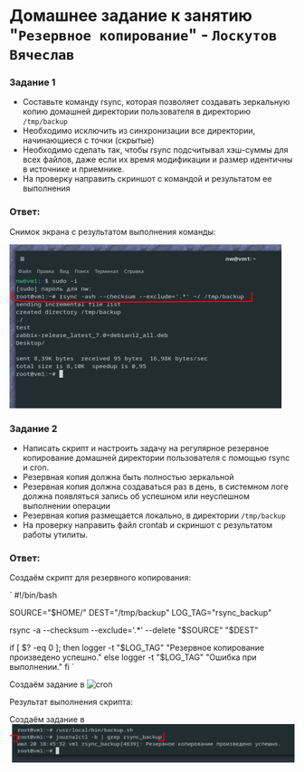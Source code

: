 # Домашнее задание к занятию "`Резервное копирование`" - `Лоскутов Вячеслав`

### Задание 1
- Составьте команду rsync, которая позволяет создавать зеркальную копию домашней директории пользователя в директорию `/tmp/backup`
- Необходимо исключить из синхронизации все директории, начинающиеся с точки (скрытые)
- Необходимо сделать так, чтобы rsync подсчитывал хэш-суммы для всех файлов, даже если их время модификации и размер идентичны в источнике и приемнике.
- На проверку направить скриншот с командой и результатом ее выполнения

### Ответ:
Снимок экрана с результатом выполнения команды:

![Команда rsync](https://github.com/NightWalkerZ488/backup-lockutovvv/blob/main/rsync.PNG)


### Задание 2
- Написать скрипт и настроить задачу на регулярное резервное копирование домашней директории пользователя с помощью rsync и cron.
- Резервная копия должна быть полностью зеркальной
- Резервная копия должна создаваться раз в день, в системном логе должна появляться запись об успешном или неуспешном выполнении операции
- Резервная копия размещается локально, в директории `/tmp/backup`
- На проверку направить файл crontab и скриншот с результатом работы утилиты.

### Ответ:
Создаём скрипт для резервного копирования:

` #!/bin/bash

SOURCE="$HOME/"
DEST="/tmp/backup"
LOG_TAG="rsync_backup"

rsync -a --checksum --exclude='.*' --delete "$SOURCE" "$DEST"

if [ $? -eq 0 ]; then
    logger -t "$LOG_TAG" "Резервное копирование произведено успешно."
else
    logger -t "$LOG_TAG" "Ошибка при выполнении."
fi `

Создаём задание в ![cron](https://github.com/NightWalkerZ488/backup-lockutovvv/blob/main/crontab)


Результат выполнения скрипта:

Создаём задание в ![скрипт](https://github.com/NightWalkerZ488/backup-lockutovvv/blob/main/backUP.PNG)



